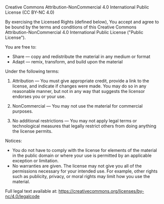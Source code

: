 Creative Commons Attribution-NonCommercial 4.0 International Public License
(CC BY-NC 4.0)

By exercising the Licensed Rights (defined below), You accept and agree to be bound
by the terms and conditions of this Creative Commons Attribution-NonCommercial 4.0
International Public License ("Public License").

You are free to:

- Share — copy and redistribute the material in any medium or format
- Adapt — remix, transform, and build upon the material

Under the following terms:

1. Attribution — You must give appropriate credit, provide a link to the license,
   and indicate if changes were made. You may do so in any reasonable manner, but
   not in any way that suggests the licensor endorses you or your use.

2. NonCommercial — You may not use the material for commercial purposes.

3. No additional restrictions — You may not apply legal terms or technological
   measures that legally restrict others from doing anything the license permits.

Notices:

- You do not have to comply with the license for elements of the material in the
  public domain or where your use is permitted by an applicable exception or
  limitation.
- No warranties are given. The license may not give you all of the permissions
  necessary for your intended use. For example, other rights such as publicity,
  privacy, or moral rights may limit how you use the material.

Full legal text available at:
https://creativecommons.org/licenses/by-nc/4.0/legalcode
